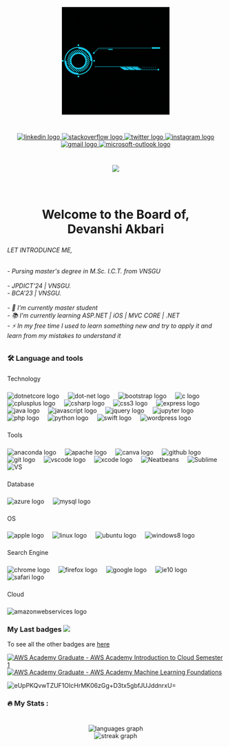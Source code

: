 <div align="center">
  <img height="250" src="https://github.com/the-d-code/the-d-code/blob/main/Assets/D.gif?raw=true"  />
</div>

###

<br clear="both">

<div align="center">
  <a href="https://www.linkedin.com/in/devanshiakbari/" target="_blank">
    <img src="https://raw.githubusercontent.com/maurodesouza/profile-readme-generator/master/src/assets/icons/social/linkedin/default.svg" width="65" height="45" alt="linkedin logo"  />
  </a>
  <a href="https://stackoverflow.com/users/22240162/the-d-akbari" target="_blank">
    <img src="https://raw.githubusercontent.com/maurodesouza/profile-readme-generator/master/src/assets/icons/social/stackoverflow/default.svg" width="65" height="45" alt="stackoverflow logo"  />
  </a>
  <a href="https://twitter.com/the_d_Akabri" target="_blank">
    <img src="https://raw.githubusercontent.com/maurodesouza/profile-readme-generator/master/src/assets/icons/social/twitter/default.svg" width="65" height="45" alt="twitter logo"  />
  </a>
  <a href="https://www.instagram.com/the_d_akbari/" target="_blank">
    <img src="https://raw.githubusercontent.com/maurodesouza/profile-readme-generator/master/src/assets/icons/social/instagram/default.svg" width="65" height="45" alt="instagram logo"  />
  </a>
  <a href="diya0904ak@gmail.com" target="_blank">
    <img src="https://raw.githubusercontent.com/maurodesouza/profile-readme-generator/master/src/assets/icons/social/gmail/default.svg" width="65" height="45" alt="gmail logo"  />
  </a>
  <a href="diya0904ak@outlook.com" target="_blank">
    <img src="https://raw.githubusercontent.com/maurodesouza/profile-readme-generator/master/src/assets/icons/social/microsoft-outlook/default.svg" width="65" height="45" alt="microsoft-outlook logo"  />
  </a>
</div>

###

<br clear="both">

<div align="center">
  <img src="https://visitcount.itsvg.in/api?id=the-d-code"  />
</div>

###

<br clear="both">

<h1 align="center">Welcome to the Board of,<br>Devanshi Akbari</h1>

###

<h6 align="left">LET INTRODUNCE ME,</h6>

###

<h6 align="left">- Pursing master's degree in M.Sc. I.C.T. from VNSGU<br><br>- JPDICT'24 | VNSGU.<br>- BCA'23 | VNSGU.<br><br>- 🔭 I’m currently master student<br>- 📚 I'm currently learning ASP.NET | iOS | MVC CORE | .NET <br>- ⚡ In my free time I used to learn something new and try to apply it and learn from my mistakes to understand it</h6>

###

<h3 align="left">🛠 Language and tools</h3>

###

<p align="left">Technology</p>

###

<div align="left">
  <img src="https://cdn.jsdelivr.net/gh/devicons/devicon/icons/dotnetcore/dotnetcore-original.svg" height="40" alt="dotnetcore logo"  />
  <img width="12" />
  <img src="https://cdn.jsdelivr.net/gh/devicons/devicon/icons/dot-net/dot-net-original.svg" height="40" alt="dot-net logo"  />
  <img width="12" />
  <img src="https://cdn.jsdelivr.net/gh/devicons/devicon/icons/bootstrap/bootstrap-original.svg" height="40" alt="bootstrap logo"  />
  <img width="12" />
  <img src="https://cdn.jsdelivr.net/gh/devicons/devicon/icons/c/c-original.svg" height="40" alt="c logo"  />
  <img width="12" />
  <img src="https://cdn.jsdelivr.net/gh/devicons/devicon/icons/cplusplus/cplusplus-original.svg" height="40" alt="cplusplus logo"  />
  <img width="12" />
  <img src="https://cdn.jsdelivr.net/gh/devicons/devicon/icons/csharp/csharp-original.svg" height="40" alt="csharp logo"  />
  <img width="12" />
  <img src="https://cdn.jsdelivr.net/gh/devicons/devicon/icons/css3/css3-original.svg" height="40" alt="css3 logo"  />
  <img width="12" />
  <img src="https://cdn.jsdelivr.net/gh/devicons/devicon/icons/express/express-original.svg" height="40" alt="express logo"  />
  <img width="12" />
  <img src="https://cdn.jsdelivr.net/gh/devicons/devicon/icons/java/java-original.svg" height="40" alt="java logo"  />
  <img width="12" />
  <img src="https://cdn.jsdelivr.net/gh/devicons/devicon/icons/javascript/javascript-original.svg" height="40" alt="javascript logo"  />
  <img width="12" />
  <img src="https://cdn.jsdelivr.net/gh/devicons/devicon/icons/jquery/jquery-original.svg" height="40" alt="jquery logo"  />
  <img width="12" />
  <img src="https://cdn.jsdelivr.net/gh/devicons/devicon/icons/jupyter/jupyter-original.svg" height="40" alt="jupyter logo"  />
  <img width="12" />
  <img src="https://cdn.jsdelivr.net/gh/devicons/devicon/icons/php/php-original.svg" height="40" alt="php logo"  />
  <img width="12" />
  <img src="https://cdn.jsdelivr.net/gh/devicons/devicon/icons/python/python-original.svg" height="40" alt="python logo"  />
  <img width="12" />
  <img src="https://cdn.jsdelivr.net/gh/devicons/devicon/icons/swift/swift-original.svg" height="40" alt="swift logo"  />
  <img width="12" />
  <img src="https://cdn.jsdelivr.net/gh/devicons/devicon/icons/wordpress/wordpress-original.svg" height="40" alt="wordpress logo"  />
</div>

###

<p align="left">Tools</p>

###

<div align="left">
  <img src="https://cdn.jsdelivr.net/gh/devicons/devicon/icons/anaconda/anaconda-original.svg" height="40" alt="anaconda logo"  />
  <img width="12" />
  <img src="https://cdn.jsdelivr.net/gh/devicons/devicon/icons/apache/apache-original.svg" height="40" alt="apache logo"  />
  <img width="12" />
  <img src="https://cdn.jsdelivr.net/gh/devicons/devicon/icons/canva/canva-original.svg" height="40" alt="canva logo"  />
  <img width="12" />
  <img src="https://cdn.jsdelivr.net/gh/devicons/devicon/icons/github/github-original.svg" height="40" alt="github logo"  />
  <img width="12" />
  <img src="https://cdn.jsdelivr.net/gh/devicons/devicon/icons/git/git-original.svg" height="40" alt="git logo"  />
  <img width="12" />
  <img src="https://cdn.jsdelivr.net/gh/devicons/devicon/icons/vscode/vscode-original.svg" height="40" alt="vscode logo"  />
  <img width="12" />
  <img src="https://cdn.jsdelivr.net/gh/devicons/devicon/icons/xcode/xcode-original.svg" height="40" alt="xcode logo"  />
  <img width="12" />
  <img src="https://netbeans.apache.org/images/apache-netbeans.svg" height="40" alt="Neatbeans"  />
  <img width="12" />
  <img src="https://www.sublimehq.com/images/sublime_text.png" height="40" alt="Sublime"  />
  <img width="12" />
  <img src="https://visualstudio.microsoft.com/wp-content/uploads/2021/10/Product-Icon.svg" height="40" alt="VS"  />
</div>

###

<p align="left">Database</p>

###

<div align="left">
  <img src="https://cdn.jsdelivr.net/gh/devicons/devicon/icons/azure/azure-original.svg" height="40" alt="azure logo"  />
  <img width="12" />
  <img src="https://cdn.jsdelivr.net/gh/devicons/devicon/icons/mysql/mysql-original.svg" height="40" alt="mysql logo"  />
</div>

###

<p align="left">OS</p>

###

<div align="left">
  <img src="https://cdn.jsdelivr.net/gh/devicons/devicon/icons/apple/apple-original.svg" height="40" alt="apple logo"  />
  <img width="12" />
  <img src="https://cdn.jsdelivr.net/gh/devicons/devicon/icons/linux/linux-original.svg" height="40" alt="linux logo"  />
  <img width="12" />
  <img src="https://cdn.jsdelivr.net/gh/devicons/devicon/icons/ubuntu/ubuntu-plain.svg" height="40" alt="ubuntu logo"  />
  <img width="12" />
  <img src="https://cdn.jsdelivr.net/gh/devicons/devicon/icons/windows8/windows8-original.svg" height="40" alt="windows8 logo"  />
</div>

###

<p align="left">Search Engine</p>

###

<div align="left">
  <img src="https://cdn.jsdelivr.net/gh/devicons/devicon/icons/chrome/chrome-original.svg" height="40" alt="chrome logo"  />
  <img width="12" />
  <img src="https://cdn.jsdelivr.net/gh/devicons/devicon/icons/firefox/firefox-original.svg" height="40" alt="firefox logo"  />
  <img width="12" />
  <img src="https://cdn.jsdelivr.net/gh/devicons/devicon/icons/google/google-original.svg" height="40" alt="google logo"  />
  <img width="12" />
  <img src="https://cdn.jsdelivr.net/gh/devicons/devicon/icons/ie10/ie10-original.svg" height="40" alt="ie10 logo"  />
  <img width="12" />
  <img src="https://cdn.jsdelivr.net/gh/devicons/devicon/icons/safari/safari-original.svg" height="40" alt="safari logo"  />
</div>

###

<p align="left">Cloud</p>

###

<div align="left">
  <img src="https://cdn.jsdelivr.net/gh/devicons/devicon/icons/amazonwebservices/amazonwebservices-original.svg" height="40" alt="amazonwebservices logo"  />
</div>

###
<h3 align="left"> My Last badges <img src = "https://media.giphy.com/media/3orifgYbnsq43eFsdO/giphy.gif" width="50"> </h3>


To see all the other badges are [here](https://www.credly.com/users/devanshi-akbari/badges)

<!--START_SECTION:badges-->

[![AWS Academy Graduate - AWS Academy Introduction to Cloud Semester 1](https://images.credly.com/size/150x150/images/973caa5a-e3d1-4616-806f-4c95d5f2ffea/image.png)](https://www.credly.com/badges/7e06afef-ae5f-4a97-b40e-cde86c713084 "AWS Academy Graduate - AWS Academy Introduction to Cloud Semester 1")[![AWS Academy Graduate - AWS Academy Machine Learning Foundations](https://images.credly.com/size/150x150/images/254b883a-44a3-4cec-b6f2-946a80522b39/image.png)](https://www.credly.com/badges/db731c41-c1d3-4bc9-8d4c-64f8078292e6/public_url")


<img width="150" height="150" alt="eUpPKQvwTZUF1OIcHrMK06zGg+D3tx5gbfJUJddnrxU=" href="https://www.cloudskillsboost.google/public_profiles/bf3ab074-9eed-45df-9f68-2fbfab9546cc/badges/4592115" src="https://github.com/the-d-code/the-d-code/assets/99545013/4f8fd098-79c1-4ac0-930a-d7f99b995e53">

<!--END_SECTION:badges-->

###

<h3 align="left">🔥   My Stats :</h3>

###

<br clear="both">

<div align="center">
  <img src="https://github-readme-stats.vercel.app/api/top-langs/?username=the-d-code&locale=en&hide_title=false&layout=compact&card_width=320&langs_count=20&theme=codeSTACKr&hide_border=false&order=2" height="400" alt="languages graph" /> <br>
 
  <img src="https://streak-stats.demolab.com?user=the-d-code&locale=en&mode=daily&theme=codeSTACKr&hide_border=false&border_radius=5&date_format=M j[, Y]&order=3" height="200" alt="streak graph"  />
</div>

###
